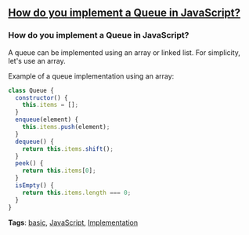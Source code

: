 ## [How do you implement a Queue in JavaScript?](#how-to-implement-a-queue-in-javascript)

### How do you implement a Queue in JavaScript?

A queue can be implemented using an array or linked list. For simplicity, let's use an array.

Example of a queue implementation using an array:

```javascript
class Queue {
  constructor() {
    this.items = [];
  }
  enqueue(element) {
    this.items.push(element);
  }
  dequeue() {
    return this.items.shift();
  }
  peek() {
    return this.items[0];
  }
  isEmpty() {
    return this.items.length === 0;
  }
}
```

**Tags**: [basic](./level/basic), [JavaScript](./theme/javascript), [Implementation](./theme/implementation)


